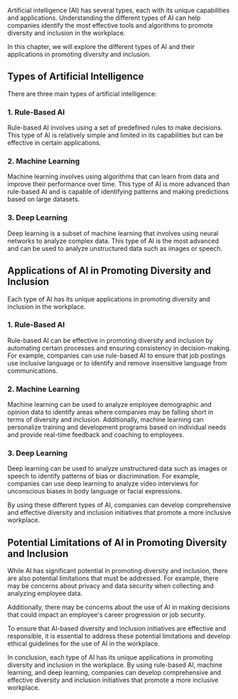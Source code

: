 
Artificial intelligence (AI) has several types, each with its unique capabilities and applications. Understanding the different types of AI can help companies identify the most effective tools and algorithms to promote diversity and inclusion in the workplace.

In this chapter, we will explore the different types of AI and their applications in promoting diversity and inclusion.

Types of Artificial Intelligence
--------------------------------

There are three main types of artificial intelligence:

### 1. Rule-Based AI

Rule-based AI involves using a set of predefined rules to make decisions. This type of AI is relatively simple and limited in its capabilities but can be effective in certain applications.

### 2. Machine Learning

Machine learning involves using algorithms that can learn from data and improve their performance over time. This type of AI is more advanced than rule-based AI and is capable of identifying patterns and making predictions based on large datasets.

### 3. Deep Learning

Deep learning is a subset of machine learning that involves using neural networks to analyze complex data. This type of AI is the most advanced and can be used to analyze unstructured data such as images or speech.

Applications of AI in Promoting Diversity and Inclusion
-------------------------------------------------------

Each type of AI has its unique applications in promoting diversity and inclusion in the workplace.

### 1. Rule-Based AI

Rule-based AI can be effective in promoting diversity and inclusion by automating certain processes and ensuring consistency in decision-making. For example, companies can use rule-based AI to ensure that job postings use inclusive language or to identify and remove insensitive language from communications.

### 2. Machine Learning

Machine learning can be used to analyze employee demographic and opinion data to identify areas where companies may be falling short in terms of diversity and inclusion. Additionally, machine learning can personalize training and development programs based on individual needs and provide real-time feedback and coaching to employees.

### 3. Deep Learning

Deep learning can be used to analyze unstructured data such as images or speech to identify patterns of bias or discrimination. For example, companies can use deep learning to analyze video interviews for unconscious biases in body language or facial expressions.

By using these different types of AI, companies can develop comprehensive and effective diversity and inclusion initiatives that promote a more inclusive workplace.

Potential Limitations of AI in Promoting Diversity and Inclusion
----------------------------------------------------------------

While AI has significant potential in promoting diversity and inclusion, there are also potential limitations that must be addressed. For example, there may be concerns about privacy and data security when collecting and analyzing employee data.

Additionally, there may be concerns about the use of AI in making decisions that could impact an employee's career progression or job security.

To ensure that AI-based diversity and inclusion initiatives are effective and responsible, it is essential to address these potential limitations and develop ethical guidelines for the use of AI in the workplace.

In conclusion, each type of AI has its unique applications in promoting diversity and inclusion in the workplace. By using rule-based AI, machine learning, and deep learning, companies can develop comprehensive and effective diversity and inclusion initiatives that promote a more inclusive workplace.

